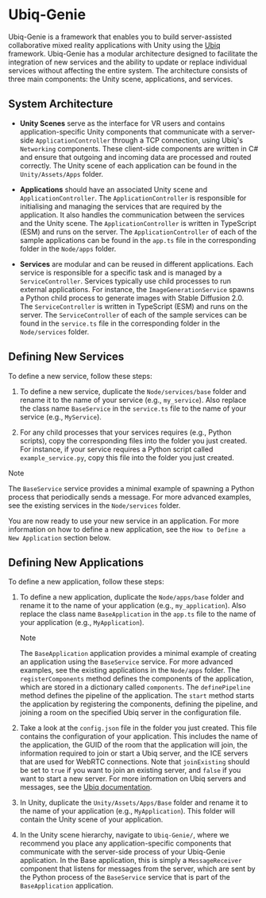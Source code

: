 # Ubiq-Genie

Ubiq-Genie is a framework that enables you to build server-assisted collaborative mixed reality applications with Unity using the [Ubiq](https://ubiq.online) framework. Ubiq-Genie has a modular architecture designed to facilitate the integration of new services and the ability to update or replace individual services without affecting the entire system. The architecture consists of three main components: the Unity scene, applications, and services.

## System Architecture

-   **Unity Scenes** serve as the interface for VR users and contains application-specific Unity components that communicate with a server-side `ApplicationController` through a TCP connection, using Ubiq's `Networking` components. These client-side components are written in C# and ensure that outgoing and incoming data are processed and routed correctly. The Unity scene of each application can be found in the `Unity/Assets/Apps` folder.

-   **Applications** should have an associated Unity scene and `ApplicationController`. The `ApplicationController` is responsible for initialising and managing the services that are required by the application. It also handles the communication between the services and the Unity scene. The `ApplicationController` is written in TypeScript (ESM) and runs on the server. The `ApplicationController` of each of the sample applications can be found in the `app.ts` file in the corresponding folder in the `Node/apps` folder.

-   **Services** are modular and can be reused in different applications. Each service is responsible for a specific task and is managed by a `ServiceController`. Services typically use child processes to run external applications. For instance, the `ImageGenerationService` spawns a Python child process to generate images with Stable Diffusion 2.0. The `ServiceController` is written in TypeScript (ESM) and runs on the server. The `ServiceController` of each of the sample services can be found in the `service.ts` file in the corresponding folder in the `Node/services` folder.

## Defining New Services

To define a new service, follow these steps:

1. To define a new service, duplicate the `Node/services/base` folder and rename it to the name of your service (e.g., `my_service`). Also replace the class name `BaseService` in the `service.ts` file to the name of your service (e.g., `MyService`).

2. For any child processes that your services requires (e.g., Python scripts), copy the corresponding files into the folder you just created. For instance, if your service requires a Python script called `example_service.py`, copy this file into the folder you just created.

> [!NOTE]
> The `BaseService` service provides a minimal example of spawning a Python process that periodically sends a message. For more advanced examples, see the existing services in the `Node/services` folder.

You are now ready to use your new service in an application. For more information on how to define a new application, see the `How to Define a New Application` section below.

## Defining New Applications

To define a new application, follow these steps:

1. To define a new application, duplicate the `Node/apps/base` folder and rename it to the name of your application (e.g., `my_application`). Also replace the class name `BaseApplication` in the `app.ts` file to the name of your application (e.g., `MyApplication`).

    > [!NOTE]
    > The `BaseApplication` application provides a minimal example of creating an application using the `BaseService` service. For more advanced examples, see the existing applications in the `Node/apps` folder. The `registerComponents` method defines the components of the application, which are stored in a dictionary called `components`. The `definePipeline` method defines the pipeline of the application. The `start` method starts the application by registering the components, defining the pipeline, and joining a room on the specified Ubiq server in the configuration file.

3. Take a look at the `config.json` file in the folder you just created. This file contains the configuration of your application. This includes the name of the application, the GUID of the room that the application will join, the information required to join or start a Ubiq server, and the ICE servers that are used for WebRTC connections. Note that `joinExisting` should be set to `true` if you want to join an existing server, and `false` if you want to start a new server. For more information on Ubiq servers and messages, see the [Ubiq documentation](https://ucl-vr.github.io/ubiq/serverintroduction/).

4. In Unity, duplicate the `Unity/Assets/Apps/Base` folder and rename it to the name of your application (e.g., `MyApplication`). This folder will contain the Unity scene of your application.

5. In the Unity scene hierarchy, navigate to `Ubiq-Genie/`, where we recommend you place any application-specific components that communicate with the server-side process of your Ubiq-Genie application. In the Base application, this is simply a `MessageReceiver` component that listens for messages from the server, which are sent by the Python process of the `BaseService` service that is part of the `BaseApplication` application.
